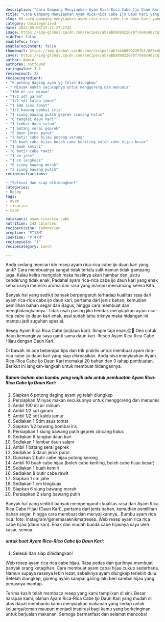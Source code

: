 ```yaml
---
description: "Cara Gampang Menyiapkan Ayam Rica-Rica Cabe Ijo Daun Kari yang Bisa Manjain Lidah"
title: "Cara Gampang Menyiapkan Ayam Rica-Rica Cabe Ijo Daun Kari yang Bisa Manjain Lidah"
slug: 68-cara-gampang-menyiapkan-ayam-rica-rica-cabe-ijo-daun-kari-yang-bisa-manjain-lidah
category: Uncategorized
date: 2022-05-04T15:22:27.274Z
image: https://img-global.cpcdn.com/recipes/ab7abb88902207bf/680x482cq70/ayam-rica-rica-cabe-ijo-daun-kari-foto-resep-utama.jpg
hideToc: false
enableToc: true
enableTocContent: false
thumbnail: https://img-global.cpcdn.com/recipes/ab7abb88902207bf/680x482cq70/ayam-rica-rica-cabe-ijo-daun-kari-foto-resep-utama.jpg
cover: https://img-global.cpcdn.com/recipes/ab7abb88902207bf/680x482cq70/ayam-rica-rica-cabe-ijo-daun-kari-foto-resep-utama.jpg
author: Admin
authorAv: notfound
ratingvalue: 3.2
reviewcount: 22
recipeingredient:
- "6 potong daging ayam yg telah diungkep"
- " Minyak makan secukupnya untuk menggoreng dan menumis"
- "100 ml air minum"
- "1/2 sdt garam"
- "1/2 sdt kaldu jamur"
- "1 Sdm saus tomat"
- "1/2 bawang bombai iris"
- "1 siung bawang putih geprek cincang halus"
- "6 tangkai daun kari"
- "1 lembar daun salam"
- "1 batang serai geprek"
- "5 daun jeruk purut"
- "2 butir cabe hijau potong serong"
- "10 buah cabe hijau boleh cabe keriting boleh cabe hijau besar"
- "1 buah kemiri"
- "8 butir cabe rawit"
- "1 cm jahe"
- "1 cm lengkuas"
- "6 siung bawang merah"
- "2 siung bawang putih"
recipeinstructions:

- "Selesai dan siap dihidangkan!"
categories:
- Resep
tags:
- ayam
- ricarica
- cabe

katakunci: ayam ricarica cabe 
nutrition: 242 calories
recipecuisine: Indonesian
preptime: "PT13M"
cooktime: "PT47M"
recipeyield: "1"
recipecategory: Lunch

---
```





Anda sedang mencari ide resep ayam rica-rica cabe ijo daun kari yang unik? Cara membuatnya sangat tidak terlalu sulit namun tidak gampang juga. Kalau keliru mengolah maka hasilnya akan hambar dan justru cenderung tidak enak. Padahal ayam rica-rica cabe ijo daun kari yang enak seharusnya memiliki aroma dan rasa yang mampu memancing selera Kita.





Banyak hal yang sedikit banyak berpengaruh terhadap kualitas rasa dari ayam rica-rica cabe ijo daun kari, pertama dari jenis bahan, kemudian pemilihan bahan segar dan Bagus, hingga cara membuat dan menghidangkannya. Tidak usah pusing jika hendak menyiapkan ayam rica-rica cabe ijo daun kari enak,      asal sudah tahu triknya maka hidangan ini mampu jadi suguhan spesial.














Resep Ayam Rica Rica Cabe Ijo(daun kari). Simple tapi enak.😍🤩 Oea untuk daun kemanginya saya ganti sama daun kari. Resep Ayam Rica Rica Cabe Hijau dengan Daun Kari.






Di bawah ini ada beberapa tips dan trik praktis untuk membuat ayam rica-rica cabe ijo daun kari yang siap dikreasikan. Anda bisa menyiapkan Ayam Rica-Rica Cabe Ijo Daun Kari memakai 20 bahan dan 0 tahap pembuatan. Berikut ini langkah-langkah untuk membuat hidangannya.

<!--inarticleads1-->

##### Bahan-bahan dan bumbu yang wajib ada untuk pembuatan Ayam Rica-Rica Cabe Ijo Daun Kari:

1. Siapkan 6 potong daging ayam yg telah diungkep
1. Persiapkan  Minyak makan secukupnya untuk menggoreng dan menumis
1. Ambil 100 ml air minum
1. Ambil 1/2 sdt garam
1. Ambil 1/2 sdt kaldu jamur
1. Sediakan 1 Sdm saus tomat
1. Siapkan 1/2 bawang bombai iris
1. Persiapkan 1 siung bawang putih geprek cincang halus
1. Sediakan 6 tangkai daun kari
1. Sediakan 1 lembar daun salam
1. Ambil 1 batang serai geprek
1. Sediakan 5 daun jeruk purut
1. Gunakan 2 butir cabe hijau potong serong
1. Ambil 10 buah cabe hijau (boleh cabe keriting, boleh cabe hijau besar)
1. Sediakan 1 buah kemiri
1. Sediakan 8 butir cabe rawit
1. Siapkan 1 cm jahe
1. Sediakan 1 cm lengkuas
1. Siapkan 6 siung bawang merah
1. Persiapkan 2 siung bawang putih


Banyak hal yang sedikit banyak mempengaruhi kualitas rasa dari Ayam Rica Rica Cabe Hijau (Daun Kari), pertama dari jenis bahan, kemudian pemilihan bahan segar, hingga cara membuat dan menyajikannya.. Bumbu ayam rica rica. foto: Instagram/@memasaknikmatresep. Web resep ayam rica rica cabe hijau (daun kari). Enak dan mudah bunda.cabe hijaunya saya uleh kasar, semua. 

<!--inarticleads2-->

#####  untuk buat Ayam Rica-Rica Cabe Ijo Daun Kari:


1. Selesai dan siap dihidangkan!

Web resep ayam rica rica cabe hijau. Rasa pedas dan gurihnya membuat banyak orang ketagihan. Cara membuat ayam cabai hijau cukup sederhana. Namun supaya rasanya lebih lezat, sebaiknya ayam diungkep terlebih dulu. Setelah diungkep, goreng ayam sampai garing lalu beri sambal hijau yang pedasnya mantap. 

Terima kasih telah membaca resep yang kami tampilkan di sini. Besar harapan kami, olahan Ayam Rica-Rica Cabe Ijo Daun Kari yang mudah di atas dapat membantu kamu menyiapkan makanan yang sedap untuk keluarga/teman maupun menjadi inspirasi bagi kamu yang berkeinginan untuk berjualan makanan. Semoga bermanfaat dan selamat mencoba!
